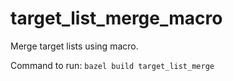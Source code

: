 # target_list_merge_macro
Merge target lists using macro.

Command to run: `bazel build target_list_merge`
